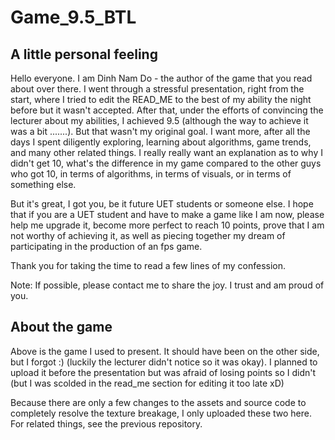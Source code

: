 # Game_9.5_BTL
## A little personal feeling

Hello everyone. I am Dinh Nam Do - the author of the game that you read about over there. I went through a stressful presentation, right from the start, where I tried to edit the READ_ME to the best of my ability the night before but it wasn't accepted. After that, under the efforts of convincing the lecturer about my abilities, I achieved 9.5 (although the way to achieve it was a bit .......). But that wasn't my original goal. I want more, after all the days I spent diligently exploring, learning about algorithms, game trends, and many other related things. I really really want an explanation as to why I didn't get 10, what's the difference in my game compared to the other guys who got 10, in terms of algorithms, in terms of visuals, or in terms of something else. 

But it's great, I got you, be it future UET students or someone else. I hope that if you are a UET student and have to make a game like I am now, please help me upgrade it, become more perfect to reach 10 points, prove that I am not worthy of achieving it, as well as piecing together my dream of participating in the production of an fps game.

Thank you for taking the time to read a few lines of my confession.

Note: If possible, please contact me to share the joy. I trust and am proud of you. 
## About the game

Above is the game I used to present. It should have been on the other side, but I forgot :) (luckily the lecturer didn't notice so it was okay). I planned to upload it before the presentation but was afraid of losing points so I didn't (but I was scolded in the read_me section for editing it too late xD)

Because there are only a few changes to the assets and source code to completely resolve the texture breakage, I only uploaded these two here. For related things, see the previous repository.



